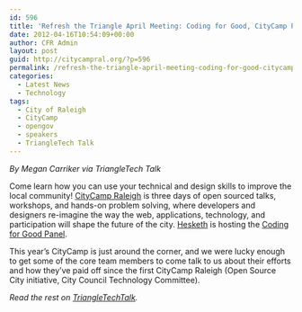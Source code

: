 ```yaml
---
id: 596
title: 'Refresh the Triangle April Meeting: Coding for Good, CityCamp Panel'
date: 2012-04-16T10:54:09+00:00
author: CFR Admin
layout: post
guid: http://citycampral.org/?p=596
permalink: /refresh-the-triangle-april-meeting-coding-for-good-citycamp-panel/
categories:
  - Latest News
  - Technology
tags:
  - City of Raleigh
  - CityCamp
  - opengov
  - speakers
  - TriangleTech Talk
---
```

_By Megan Carriker via TriangleTech Talk_

Come learn how you can use your technical and design skills to improve the local community! <a href="../" target="_blank">CityCamp Raleigh</a> is three days of open sourced talks, workshops, and hands-on problem solving, where developers and designers re-imagine the way the web, applications, technology, and participation will shape the future of the city. <a href="http://hesketh.com/" target="_blank">Hesketh</a> is hosting the <a href="http://www.meetup.com/refreshthetriangle/events/55476152/" target="_blank">Coding for Good Panel</a>.

This year’s CityCamp is just around the corner, and we were lucky enough to get some of the core team members to come talk to us about their efforts and how they’ve paid off since the first CityCamp Raleigh (Open Source City initiative, City Council Technology Committee).

_Read the rest on <a title="TriangleTechTalk" href="http://triangletechtalk.com/1/2012/04/refresh-the-triangle-april-meeting-coding-for-good-citycamp-panel/" target="_blank">TriangleTechTalk</a>._